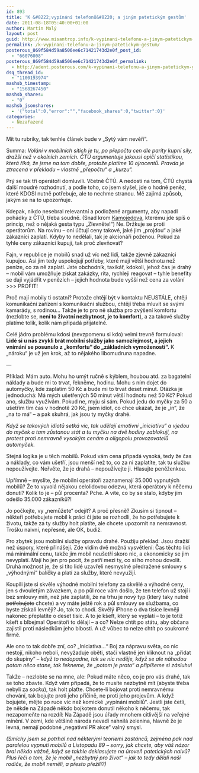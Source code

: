 ```yaml
---
id: 893
title: 'K &#8222;vypínání telefonů&#8220; a jiným patetickým gestům'
date: 2011-08-18T05:40:00+01:00
author: Martin Malý
layout: post
guid: http://www.misantrop.info/k-vypinani-telefonu-a-jinym-patetickym-gestum/
permalink: /k-vypinani-telefonu-a-jinym-patetickym-gestum/
posterous_869f584d59a8506ee6c71421743d2e0f_post_id:
  - "66076008"
posterous_869f584d59a8506ee6c71421743d2e0f_permalink:
  - http://adent.posterous.com/k-vypinani-telefonu-a-jinym-patetickym-gestum
dsq_thread_id:
  - "1100193974"
mashsb_timestamp:
  - "1568267450"
mashsb_shares:
  - "0"
mashsb_jsonshares:
  - '{"total":0,"error":"","facebook_shares":0,"twitter":0}'
categories:
  - Nezařazené
---
```

Mít tu rubriky, tak tenhle článek bude v &#8222;Sytý vám nevěří&#8220;.

Summa: _Volání v mobilních sítích je tu, po přepočtu cen dle parity kupní síly, dražší než v okolních zemích. ČTÚ argumentuje jakousi opičí statistikou, která říká, že jsme na tom dobře, protože platíme 10 ojrocentů. Pravda je ztracená v překladu &#8211; vlastně &#8222;přepočtu&#8220; a &#8222;kurzu&#8220;._

Prý se tak tři operátoři domluvili. Včetně ČTÚ. A nedosti na tom, ČTÚ chystá další moudré rozhodnutí, a podle toho, co jsem slyšel, jde o hodně peněz, které KDOSI nutně potřebuje, ale to nechme stranou. Mě zajímá způsob, jakým se na to upozorňuje.

Kdepak, nikdo nesebral relevantní a podložené argumenty, aby napadl pohádky z ČTÚ, třeba soudně. (Snad krom [Kamojedova](http://vucako.wordpress.com/2011/06/01/na-cenove-fronte-klid/), kterému jde spíš o princip, než o nějaká gesta typu &#8222;Zlevněte!&#8220;) Ne. Držkuje se proti operátorům. Na rovinu &#8211; oni účtují ceny takové, jaké jim &#8222;projdou&#8220; a jaké zákazníci zaplatí. Kdyby to nedělali, tak je akcionáři poženou. Pokud za tyhle ceny zákazníci kupují, tak proč zlevňovat?

Fajn, v republice je mobilů snad už víc než lidí, takže zjevně zákazníci kupujou. Asi jim tedy uspokojují potřeby, které mají větší hodnotu než peníze, co za ně zaplatí. Jste obchodník, taxikář, kdokoli, jehož čas je drahý &#8211; mobil vám umožňuje získat zakázky, rita, rychleji reagovat &#8211; tyhle benefity se dají vyjádřit v penězích &#8211; jejich hodnota bude vyšší než cena za volání >>> PROFIT!

Proč mají mobily ti ostatní? Protože chtějí být v kontaktu NEUSTÁLE, chtějí komunikační zařízení s komunikační službou, chtějí třeba mluvit se svými kamarády, s rodinou&#8230; Takže je to pro ně služba pro zvýšení komfortu (nezlobte se, **není to životní nezbytnost, je to komfort**), a za takové služby platíme tolik, kolik nám připadá přijatelné.

Celé jádro problému kdosi (nevzpomenu si kdo) velmi trevně formuloval: **Lidé si u nás zvykli brát mobilní služby jako samozřejmost, a jejich vnímání se posunulo z &#8222;komfortu&#8220; do &#8222;základních vymožeností&#8220;.** K &#8222;nároku&#8220; je už jen krok, až to nějakého libomudruna napadne.

&#8212;

Příklad: Mám auto. Mohu ho umýt ručně s kýblem, houbou atd. za bagatelní náklady a bude mi to trvat, řekněme, hodinu. Mohu s ním dojet do automyčky, kde zaplatím 50 Kč a bude mi to trvat deset minut. Otázka je jednoduchá: Má mých ušetřených 50 minut větší hodnotu než 50 Kč? Pokud ano, službu využívám. Pokud ne, myju si sám. Pokud jedu do myčky za 50 a ušetřím tím čas v hodnotě 20 Kč, jsem idiot, co chce ukázat, že je &#8222;in&#8220;, že &#8222;na to má&#8220; &#8211; a pak skuhrá, jak jsou ty myčky drahé.

_Když</a> se takových idiotů setká víc, tak udělají emotivní &#8222;iniciativu&#8220; a vjedou do myček a tam zůstanou stát a tu myčku na dvě hodiny zablokují, na protest proti nemravně vysokým cenám a oligopolu provozovatelů automyček._

Stejná logika je u těch mobilů. Pokud vám cena připadá vysoká, tedy že čas a náklady, co vám ušetří, jsou menší než to, co za ni zaplatíte, tak tu službu nepoužívejte. Neřvěte, že je drahá &#8211; nepoužívejte ji. Hlasujte peněženkou.

Upřímně &#8211; myslíte, že mobilní operátoři zaznamenají 35.000 vypnutých mobilů? Že to vyvolá nějakou celolidovou odezvu, která operátory k něčemu donutí? Kolik to je &#8211; půl procenta? Pche. A víte, co by se stalo, kdyby jim odešlo 35.000 zákazníků?!

Jo počkejte, vy &#8222;nemůžete&#8220; odejít? A proč přesně? Zkusím si tipnout &#8211; někteří potřebujete mobil k práci či jste se rozhodli, že ho potřebujete k životu, takže za ty služby holt platíte, ale chcete upozornit na nemravnost. Trošku naivní, nepřesné, ale OK, budiž.

Pro zbytek jsou mobilní služby opravdu drahé. Použiju překlad: Jsou dražší než úspory, které přinášejí. Zde vidím dvě možná vysvětlení: Čas těchto lidí má minimální cenu, takže jim mobil neušetří skoro nic, a ekonomicky se jim nevyplatí. Mají ho jen pro pocit, že patří mezi ty, co si ho mohou dovolit. Druhá možnost je, že si tito lidé uzavřeli nesmyslné předražené smlouvy s &#8222;výhodnými&#8220; balíčky a platí za služby, které nevyužijí.

Koupili jste si skvěle výhodné mobilní telefony za skvělé a výhodné ceny, jen s dvouletým závazkem, a po půl roce vám došlo, že ten telefon už stojí i bez smlouvy míň, než jste zaplatili, že na trhu je nový typ (který taky nutně <span style="text-decoration: line-through">potřebujete</span> chcete) a vy máte ještě rok a půl smlouvy se službama, co byste získali levněji? Jo, tak to chodí. Skvělý iPhone o dva tisíce levněji nakonec přeplatíte o deset tisíc. A to je kšeft, který se vyplatí &#8211; to je totiž kšeft s blbejma! Operátoři to dělají &#8211; a co? Nelze chtít po státu, aby občana zajistil proti následkům jeho blbosti. A už vůbec to nelze chtít po soukromé firmě.

Ale ono to tak dobře zní, co? &#8222;Iniciativa&#8230;&#8220; Boj za nápravu světa, co nic nestojí, nikoho nebolí, nevyžaduje oběti, stačí vlastně jen kliknout na &#8222;přidat do skupiny&#8220; &#8211; _když to nedopadne, tak se nic neděje, když se ale náhodou potom něco stane, tak řekneme, že &#8222;potom je proto&#8220; a připíšeme si zásluhu_!

Takže &#8211; nezlobte se na mne, ale: Pokud máte něco, co je pro vás drahé, tak se toho zbavte. Když vám připadá, že to musíte nezbytně mít (abyste třeba nebyli za _socku_), tak holt plaťte. Chcete-li bojovat proti nemravnému chování, tak bojujte proti jeho příčině, ne proti jeho projevům. A když bojujete, mějte po ruce víc než komické &#8222;vypínání mobilů&#8220;. Jestli jste četli, že někde na Západě někdo bojkotem donutil někoho k něčemu, tak nezapomeňte na rozdíl: Na Západě jsou úřady mnohem citlivější na veřejné mínění. V zemi, kde většině národa nevadí nahnilá zelenina, hlavně že je levná, nemají podobné &#8222;negativní PR akce&#8220; valný smysl.

_(Smíchy jsem se potrhal nad některými teoriemi zastánců, zejména pak nad paralelou vypnutí mobilů a Listopadu 89 &#8211; sorry, jak chcete, aby váš názor bral někdo vážně, když se takhle deklasujete na úroveň patetických naivů? Plus řeči o tom, že je mobil &#8222;nezbytný pro život&#8220; &#8211; jak to tedy dělali naši rodiče, že mobil neměli, a přesto přežili?)_